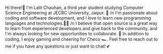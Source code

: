 Hi there!👋 I'm Lalit Chauhan, a third year student studying Computer Science Engineering at JECRC University, Jaipur. 🏫 /n
I'm passionate about coding and software development, and I love to learn new programming languages and technologies.👨‍💻 /n
I believe that open source is a great way to learn from experienced developers and give back to the community, and I'm always looking for new opportunities to collaborate. 👀
In addition to coding, I enjoy gaming and cheering for Checo 🏎️. Feel free to reach out to me if you have any questions or just want to chat! 💕

<!---
LalitChauhan56/LalitChauhan56 is a ✨ special ✨ repository because its `README.md` (this file) appears on your GitHub profile.
You can click the Preview link to take a look at your changes.
--->

